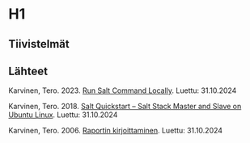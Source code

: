 # H1
## Tiivistelmät




## Lähteet
Karvinen, Tero. 2023. [Run Salt Command Locally](https://terokarvinen.com/2021/salt-run-command-locally/). Luettu: 31.10.2024

Karvinen, Tero. 2018. [Salt Quickstart – Salt Stack Master and Slave on Ubuntu Linux](https://terokarvinen.com/2018/03/28/salt-quickstart-salt-stack-master-and-slave-on-ubuntu-linux/). Luettu: 31.10.2024

Karvinen, Tero. 2006. [Raportin kirjoittaminen](https://terokarvinen.com/2006/06/04/raportin-kirjoittaminen-4/). Luettu: 31.10.2024
